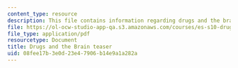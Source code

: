 ```yaml
---
content_type: resource
description: This file contains information regarding drugs and the brain teaser.
file: https://ol-ocw-studio-app-qa.s3.amazonaws.com/courses/es-s10-drugs-and-the-brain-spring-2013/08fee17b3e0d23e47906b14e9a1a282a_MITES_S10S13_Teaser.pdf
file_type: application/pdf
resourcetype: Document
title: Drugs and the Brain teaser
uid: 08fee17b-3e0d-23e4-7906-b14e9a1a282a
---
```

